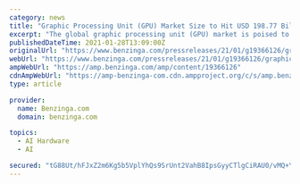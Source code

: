 ```yaml
---
category: news
title: "Graphic Processing Unit (GPU) Market Size to Hit USD 198.77 Billion by 2027"
excerpt: "The global graphic processing unit (GPU) market is poised to grow at a compound annual growth rate (CAGR) 33.4% during the"
publishedDateTime: 2021-01-28T13:09:00Z
originalUrl: "https://www.benzinga.com/pressreleases/21/01/g19366126/graphic-processing-unit-gpu-market-size-to-hit-usd-198-77-billion-by-2027"
webUrl: "https://www.benzinga.com/pressreleases/21/01/g19366126/graphic-processing-unit-gpu-market-size-to-hit-usd-198-77-billion-by-2027"
ampWebUrl: "https://amp.benzinga.com/amp/content/19366126"
cdnAmpWebUrl: "https://amp-benzinga-com.cdn.ampproject.org/c/s/amp.benzinga.com/amp/content/19366126"
type: article

provider:
  name: Benzinga.com
  domain: benzinga.com

topics:
  - AI Hardware
  - AI

secured: "tG88Ut/hFJxZ2m6Kg5b5VplYhQs9SrUnt2VahB8IpsGyyCTlgCiRAU0/vMQ+YPfb2CyDVCYydpfeb/y6kiyvBVfLE8D2iKeygiFieNK/zxHemzBFlfi9WBPvcbO1J6oxfLtZ2F++z+DebHUsDMBfvHUv7rbGZUMB1UZYcT8Skqg0wiPeOP5TDMKnU+yKizvev4aPUTOYOk2qK2zgNz5i/4+RcEaMrADSR/8PmNO+EvQNbJxIljajrH5o0FrOYrbQT7X7VFnxeLPjolmyW0smO1H+XVqNNdkeF8Eoh1Jvqh0vxGcKRjEKC6jc4L/js6eifV85CV3f43fxtoeFdUdtLAevsMJStBRevq9kzXTnlI4=;7CZo42Icv3oe1kikc0+USA=="
---
```


